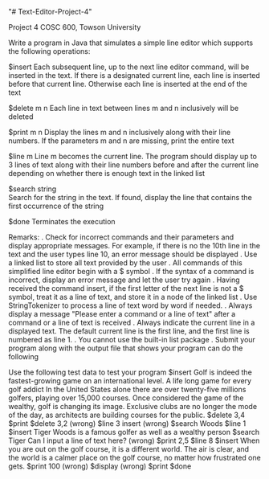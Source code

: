 "# Text-Editor-Project-4" 


Project 4 COSC 600, Towson University

  Write a program in Java that simulates a simple line editor which supports the following operations:

 $insert
Each subsequent line, up to the next line editor command, will be inserted in the text. If there is a designated current line, each line is inserted before that current line. Otherwise each line is inserted at the end of the text

 $delete m n
Each line in text between lines m and n inclusively will be deleted

 $print m n
	Display the lines m and n inclusively along with their line
     numbers. If the parameters m and n are missing, print the
     entire text

 $line m
	Line m becomes the current line. The program should display up to 3 lines of text along with their line numbers before
     and after the current line depending on whether there is
     enough text in the linked list
 
$search string	
	Search for the string in the text. If found, display the line
     that contains the first occurrence of the string

 $done
	Terminates the execution


Remarks:
. Check for incorrect commands and their parameters and  
  display appropriate messages. For example, if there is no
  the 10th line  in the text and the user types line 10, an
  error message should be displayed
	. Use a linked list to store all text provided by the user
	. All commands of this simplified line editor begin with a $
       symbol
	. If the syntax of a command is incorrect, display an error
       message and let the user try again
	. Having received the command insert, if the first letter of
       the next line is not a $ symbol, treat it as a line of
       text, and store it in a node of the linked list
	. Use StringTokenizer to process a line of text word by 
       word if needed.
     . Always display a message "Please enter a command or a line
       of text" after a command or a line of text is received
     . Always indicate the current line in a displayed text. The
       default current line is the first line, and the first line
       is numbered as line 1.
	. You cannot use the built-in list package
	. Submit your program along with the output file that shows your program can do the following

 Use the following test data to test your program
	$insert
		Golf is indeed the fastest-growing game 
		on an international level.
		A life long game for 
		every golf addict
		In the United States alone there are
		over twenty-five millions golfers,
		playing over 15,000 courses. 
		Once considered the game of the wealthy,
		golf is changing its image. 
		Exclusive clubs are 
		no longer the mode of the day, 
		as architects are building
		courses for the public.
	$delete 3,4
	$print
	$delete 3,2 (wrong)
	$line 3
	insert      (wrong)
	$search Woods
	$line 1
	$insert
		Tiger Woods is a famous golfer
		as well as a wealthy person
	$search Tiger
	Can I input a line of text here? (wrong)
	$print 2,5
	$line 8
	$insert
		When you are out on the golf course,
		it is a different world. The air is
		clear, and the world is a calmer place
		on the golf course, no matter how frustrated
		one gets.
	$print 100  (wrong)
	$display   (wrong)
	$print
	$done








